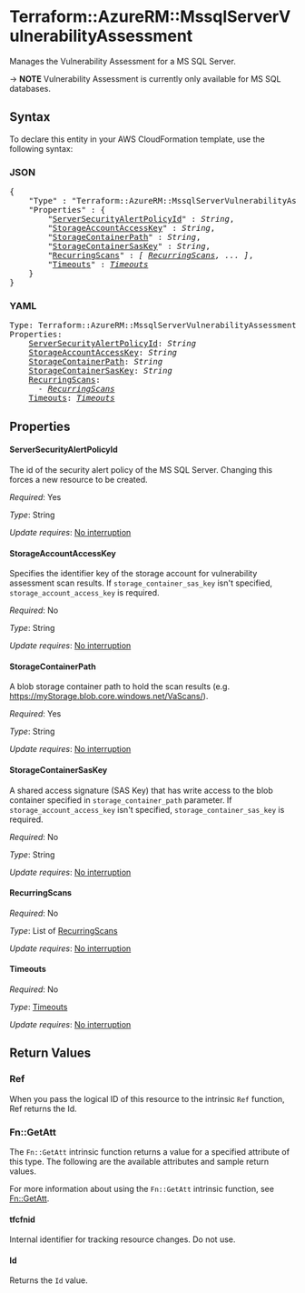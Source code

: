 # Terraform::AzureRM::MssqlServerVulnerabilityAssessment

Manages the Vulnerability Assessment for a MS SQL Server.

-> **NOTE** Vulnerability Assessment is currently only available for MS SQL databases.

## Syntax

To declare this entity in your AWS CloudFormation template, use the following syntax:

### JSON

<pre>
{
    "Type" : "Terraform::AzureRM::MssqlServerVulnerabilityAssessment",
    "Properties" : {
        "<a href="#serversecurityalertpolicyid" title="ServerSecurityAlertPolicyId">ServerSecurityAlertPolicyId</a>" : <i>String</i>,
        "<a href="#storageaccountaccesskey" title="StorageAccountAccessKey">StorageAccountAccessKey</a>" : <i>String</i>,
        "<a href="#storagecontainerpath" title="StorageContainerPath">StorageContainerPath</a>" : <i>String</i>,
        "<a href="#storagecontainersaskey" title="StorageContainerSasKey">StorageContainerSasKey</a>" : <i>String</i>,
        "<a href="#recurringscans" title="RecurringScans">RecurringScans</a>" : <i>[ <a href="recurringscans.md">RecurringScans</a>, ... ]</i>,
        "<a href="#timeouts" title="Timeouts">Timeouts</a>" : <i><a href="timeouts.md">Timeouts</a></i>
    }
}
</pre>

### YAML

<pre>
Type: Terraform::AzureRM::MssqlServerVulnerabilityAssessment
Properties:
    <a href="#serversecurityalertpolicyid" title="ServerSecurityAlertPolicyId">ServerSecurityAlertPolicyId</a>: <i>String</i>
    <a href="#storageaccountaccesskey" title="StorageAccountAccessKey">StorageAccountAccessKey</a>: <i>String</i>
    <a href="#storagecontainerpath" title="StorageContainerPath">StorageContainerPath</a>: <i>String</i>
    <a href="#storagecontainersaskey" title="StorageContainerSasKey">StorageContainerSasKey</a>: <i>String</i>
    <a href="#recurringscans" title="RecurringScans">RecurringScans</a>: <i>
      - <a href="recurringscans.md">RecurringScans</a></i>
    <a href="#timeouts" title="Timeouts">Timeouts</a>: <i><a href="timeouts.md">Timeouts</a></i>
</pre>

## Properties

#### ServerSecurityAlertPolicyId

The id of the security alert policy of the MS SQL Server. Changing this forces a new resource to be created.

_Required_: Yes

_Type_: String

_Update requires_: [No interruption](https://docs.aws.amazon.com/AWSCloudFormation/latest/UserGuide/using-cfn-updating-stacks-update-behaviors.html#update-no-interrupt)

#### StorageAccountAccessKey

Specifies the identifier key of the storage account for vulnerability assessment scan results. If `storage_container_sas_key` isn't specified, `storage_account_access_key` is required.

_Required_: No

_Type_: String

_Update requires_: [No interruption](https://docs.aws.amazon.com/AWSCloudFormation/latest/UserGuide/using-cfn-updating-stacks-update-behaviors.html#update-no-interrupt)

#### StorageContainerPath

A blob storage container path to hold the scan results (e.g. https://myStorage.blob.core.windows.net/VaScans/).

_Required_: Yes

_Type_: String

_Update requires_: [No interruption](https://docs.aws.amazon.com/AWSCloudFormation/latest/UserGuide/using-cfn-updating-stacks-update-behaviors.html#update-no-interrupt)

#### StorageContainerSasKey

A shared access signature (SAS Key) that has write access to the blob container specified in `storage_container_path` parameter. If `storage_account_access_key` isn't specified, `storage_container_sas_key` is required.

_Required_: No

_Type_: String

_Update requires_: [No interruption](https://docs.aws.amazon.com/AWSCloudFormation/latest/UserGuide/using-cfn-updating-stacks-update-behaviors.html#update-no-interrupt)

#### RecurringScans

_Required_: No

_Type_: List of <a href="recurringscans.md">RecurringScans</a>

_Update requires_: [No interruption](https://docs.aws.amazon.com/AWSCloudFormation/latest/UserGuide/using-cfn-updating-stacks-update-behaviors.html#update-no-interrupt)

#### Timeouts

_Required_: No

_Type_: <a href="timeouts.md">Timeouts</a>

_Update requires_: [No interruption](https://docs.aws.amazon.com/AWSCloudFormation/latest/UserGuide/using-cfn-updating-stacks-update-behaviors.html#update-no-interrupt)

## Return Values

### Ref

When you pass the logical ID of this resource to the intrinsic `Ref` function, Ref returns the Id.

### Fn::GetAtt

The `Fn::GetAtt` intrinsic function returns a value for a specified attribute of this type. The following are the available attributes and sample return values.

For more information about using the `Fn::GetAtt` intrinsic function, see [Fn::GetAtt](https://docs.aws.amazon.com/AWSCloudFormation/latest/UserGuide/intrinsic-function-reference-getatt.html).

#### tfcfnid

Internal identifier for tracking resource changes. Do not use.

#### Id

Returns the <code>Id</code> value.

